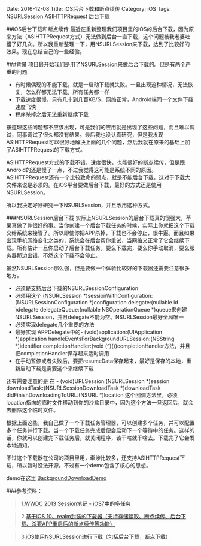 Date: 2016-12-08
Title: iOS后台下载和断点续传
Category: iOS
Tags: NSURLSession ASIHTTPRequest 后台下载

##iOS后台下载和断点续传
最近在重新整理我们项目里的iOS的后台下载，因为原来方法（ASIHTTPRequest方式）无法做到后台一直下载，这个问题被我老婆吐槽了好几次。所以我重新整理一下，用NSURLSession来下载，达到了比较好的效果。现在总结自己的一些经验。

###背景
项目最开始我们是用了NSURLSession来做后台下载的。但是有两个严重的问题

* 有时候偶现的不能下载，就是一启动下载就失败。一旦出现这种情况，无法恢复，怎么样都无法下载，所有任务都一样
* 下载速度很慢，只有几十到几百KB/S，网络正常，Android端同一个文件下载速度飞快
* 程序杀掉之后无法重新继续下载

按道理这些问题都不应该出现，可是我们的应用就是出现了这些问题，而且难以调试，同事调试了很久都没有结果。最后我也没认真研究，但是我发现ASIHTTPRequest可以很好地解决上面的几个问题，然后我就在原来的基础上加了ASIHTTPRequest的下载方式。

ASIHTTPRequest方式的下载不错，速度很快，也能很好的断点续传，但是跟Android的还是慢了一点，不过我觉得这可能是系统不同的原因。ASIHTTPRequest还有一个比较致命的弱点，就是不能后台下载，这对于下载大文件来说是必须的。在iOS平台要做后台下载，最好的方式还是使用NSURLSession。

所以我决定好好研究一下NSURLSession，并且改用这种方式。

###NSURLSession后台下载
实际上NSURLSession的后台下载真的很强大，苹果真做了件很好的事。当你创建一个后台下载任务的时候，实际上你就把这个下载交给系统来接管了。所以即使你把APP杀掉，下载也不会停止，很牛逼。而且如果出现手机网络变化之类的，系统会在后台帮你重试，当网络又正常了它会继续下载。所有估计一旦你启动了后台下载任务，要么下载完，要么你手动取消，要么服务器那边出错，不然这个下载不会停止。

虽然NSURLSession那么强，但是要做一个体验比较好的下载器还需要注意很多地方。
>
* 必须是支持后台下载的NSURLSessionConfiguration
* 必须用这个 (NSURLSession *)sessionWithConfiguration:(NSURLSessionConfiguration *)configuration delegate:(nullable id <NSURLSessionDelegate>)delegate delegateQueue:(nullable NSOperationQueue *)queue来创建NSURLSession，并且delegate不能为空。NSURLSession最好全局唯一
* 必须实现delegate几个重要的方法
* 最好实现 APPDelegate中的- (void)application:(UIApplication *)application handleEventsForBackgroundURLSession:(NSString *)identifier completionHandler:(void (^)())completionHandler方法，并且把completionHandler保存起来适时调用
* 在手动暂停或者失败后，要把resumeData保存起来，最好是保存的本地，重新启动下载是需要这个来继续下载

还有需要注意的是 在 - (void)URLSession:(NSURLSession *)session
      downloadTask:(NSURLSessionDownloadTask *)downloadTask
didFinishDownloadingToURL:(NSURL *)location 这个回调方法里，必须location指向的临时文件移动到你的沙盒目录中，因为这个方法一旦返回后，就会去删除这个临时文件。

根据上面这些，我自己做了一个下载任务管理器，可以创建多个任务，并可以配置多个任务并行下载。当一个下载任务完成后便会启动下一个等待中的任务。这样的话，你就可以创建完下载任务后，就关闭程序，该干啥就干啥去。下载完了它会发本地通知。

不过这个下载器在公司的项目里用，牵涉比较多，还支持ASIHTTPRequest下载，所以暂时没法开源。不过有一个demo包含了核心的思想。

demo在这里 [BackgroundDownloadDemo](https://github.com/szuwest/BackgroundDownloadDemo)


###参考资料：

>1.[WWDC 2013 Session笔记 - iOS7中的多任务](https://onevcat.com/2013/08/ios7-background-multitask/)

>2.[基于iOS 10、realm封装的下载器（支持存储读取、断点续传、后台下载、杀死APP重启后的断点续传等功能）](http://www.jianshu.com/p/b4edfa0b71d8#)

>3.[iOS使用NSURLSession进行下载（包括后台下载，断点下载）](http://www.jianshu.com/p/1211cf99dfc3)